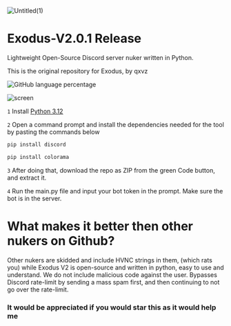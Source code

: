 ![Untitled(1)](https://github.com/user-attachments/assets/251d7d81-acea-4c5b-bfda-d6741307cf52)

# Exodus-V2.0.1 Release
Lightweight Open-Source Discord server nuker written in Python.

This is the original repository for Exodus, by qxvz

![GitHub language percentage](https://img.shields.io/github/languages/top/qxvz/Exodus-V2)


![screen](https://github.com/user-attachments/assets/3f86bd9c-cc3a-4c4f-8370-44f7a7393afd)


`1` Install [Python 3.12](https://www.python.org/downloads/release/python-3124/)

`2` Open a command prompt and install the dependencies needed for the tool by pasting the commands below
```sh
pip install discord
```
```sh
pip install colorama
```

`3` After doing that, download the repo as ZIP from the green Code button, and extract it.

`4` Run the main.py file and input your bot token in the prompt. Make sure the bot is in the server.

# What makes it better then other nukers on Github?
Other nukers are skidded and include HVNC strings in them, (which rats you) while Exodus V2 is open-source and written in python, easy to use and understand.
We do not include malicious code against the user.
Bypasses Discord rate-limit by sending a mass spam first, and then continuing to not go over the rate-limit.

### It would be appreciated if you would star this as it would help me
